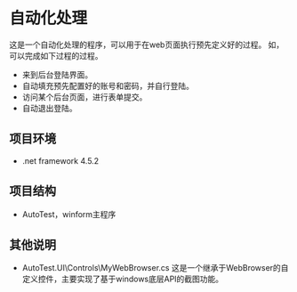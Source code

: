 # 自动化处理
这是一个自动化处理的程序，可以用于在web页面执行预先定义好的过程。
如，可以完成如下过程的过程。
* 来到后台登陆界面。
* 自动填充预先配置好的账号和密码，并自行登陆。
* 访问某个后台页面，进行表单提交。
* 自动退出登陆。

## 项目环境
* .net framework 4.5.2

## 项目结构
* AutoTest，winform主程序

## 其他说明
* AutoTest.UI\Controls\MyWebBrowser.cs
这是一个继承于WebBrowser的自定义控件，主要实现了基于windows底层API的截图功能。
